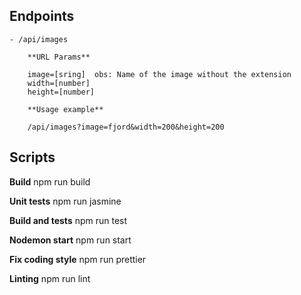 ## Endpoints ##
    - /api/images

        **URL Params**

        image=[sring]  obs: Name of the image without the extension
        width=[number]
        height=[number]

        **Usage example**

        /api/images?image=fjord&width=200&height=200

## Scripts ##

**Build**
npm run build

**Unit tests**
npm run jasmine

**Build and tests**
npm run test

**Nodemon start**
npm run start

**Fix coding style**
npm run prettier

**Linting**
npm run lint
